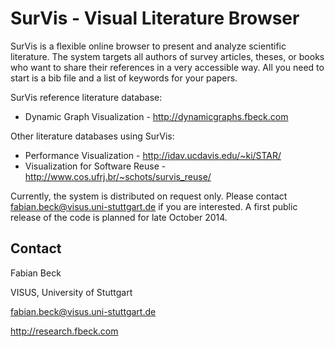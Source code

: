 # SurVis - Visual Literature Browser

SurVis is a flexible online browser to present and analyze scientific literature. The system targets all authors of survey articles, theses, or books who want to share their references in a very accessible way. All you need to start is a bib file and a list of keywords for your papers.

SurVis reference literature database:

* Dynamic Graph Visualization - http://dynamicgraphs.fbeck.com
 
Other literature databases using SurVis:

* Performance Visualization - http://idav.ucdavis.edu/~ki/STAR/
* Visualization for Software Reuse - http://www.cos.ufrj.br/~schots/survis_reuse/

Currently, the system is distributed on request only. Please contact fabian.beck@visus.uni-stuttgart.de if you are interested. A first public release of the code is planned for late October 2014.

## Contact

Fabian Beck

VISUS, University of Stuttgart

fabian.beck@visus.uni-stuttgart.de

http://research.fbeck.com
